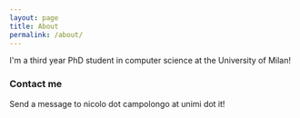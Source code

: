 ```yaml
---
layout: page
title: About
permalink: /about/
---
```


I'm a third year PhD student in computer science at the University of Milan!

### Contact me

Send a message to nicolo dot campolongo at unimi dot it!
